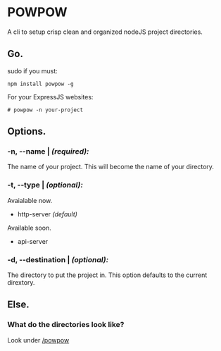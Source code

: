 POWPOW
======
A cli to setup crisp clean and organized nodeJS project directories.

## Go.
sudo if you must:

    npm install powpow -g

For your ExpressJS websites:

    # powpow -n your-project

## Options.
### -n, -\-name | *(required):*
The name of your project. This will become the name of your directory.

### -t, -\-type | *(optional):*

Avaialable now.
* http-server *(default)*

Available soon.
* api-server

### -d, -\-destination | *(optional):*
The directory to put the project in. This option defaults to the current dirextory.

## Else.

### What do the directories look like?

Look under [/powpow](link)